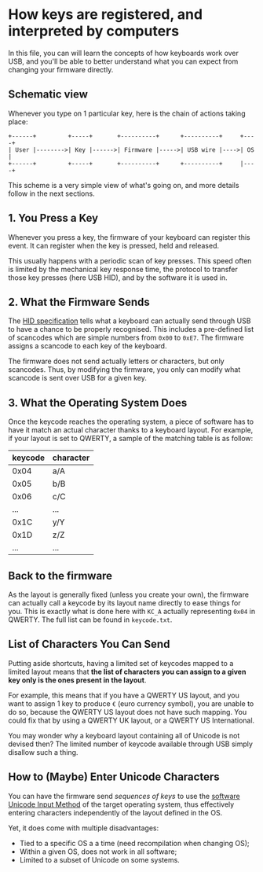 # How keys are registered, and interpreted by computers

In this file, you can will learn the concepts of how keyboards work over USB,
and you'll be able to better understand what you can expect from changing your
firmware directly.

## Schematic view

Whenever you type on 1 particular key, here is the chain of actions taking
place:

``` text
+------+         +-----+       +----------+      +----------+     +----+
| User |-------->| Key |------>| Firmware |----->| USB wire |---->| OS |
+------+         +-----+       +----------+      +----------+     |----+
```

This scheme is a very simple view of what's going on, and more details follow
in the next sections.

## 1. You Press a Key

Whenever you press a key, the firmware of your keyboard can register this event.
It can register when the key is pressed, held and released.

This usually happens with a periodic scan of key presses. This speed often is limited by the mechanical key response time, the protocol to transfer those key presses (here USB HID), and by the software it is used in.

## 2. What the Firmware Sends

The [HID specification](http://www.usb.org/developers/hidpage/Hut1_12v2.pdf) tells what a keyboard can actually send through USB to have a chance to be properly recognised. This includes a pre-defined list of scancodes which are simple numbers from `0x00` to `0xE7`. The firmware assigns a scancode to each key of the keyboard.

The firmware does not send actually letters or characters, but only scancodes.
Thus, by modifying the firmware, you only can modify what scancode is sent over
USB for a given key.

## 3. What the Operating System Does

Once the keycode reaches the operating system, a piece of software has to have
it match an actual character thanks to a keyboard layout. For example, if your
layout is set to QWERTY, a sample of the matching table is as follow:

| keycode | character |
|---------|-----------|
| 0x04 | a/A |
| 0x05 | b/B |
| 0x06 | c/C |
| ... | ... |
| 0x1C | y/Y |
| 0x1D | z/Z |
| ... | ... |

## Back to the firmware

As the layout is generally fixed (unless you create your own), the firmware can actually call a keycode by its layout name directly to ease things for you. This is exactly what is done here with `KC_A` actually representing `0x04` in QWERTY. The full list can be found in `keycode.txt`.

## List of Characters You Can Send

Putting aside shortcuts, having a limited set of keycodes mapped to a limited layout means that **the list of characters you can assign to a given key only is the ones present in the layout**.

For example, this means that if you have a QWERTY US layout, and you want to assign 1 key to produce `€` (euro currency symbol), you are unable to do so, because the QWERTY US layout does not have such mapping. You could fix that by using a QWERTY UK layout, or a QWERTY US International.

You may wonder why a keyboard layout containing all of Unicode is not devised then? The limited number of keycode available through USB simply disallow such a thing.

## How to (Maybe) Enter Unicode Characters

You can have the firmware send *sequences of keys* to use the [software Unicode Input Method](https://en.wikipedia.org/wiki/Unicode_input#Hexadecimal_code_input) of the target operating system, thus effectively entering characters independently of the layout defined in the OS.

Yet, it does come with multiple disadvantages:

 - Tied to a specific OS a a time (need recompilation when changing OS);
 - Within a given OS, does not work in all software;
 - Limited to a subset of Unicode on some systems.
